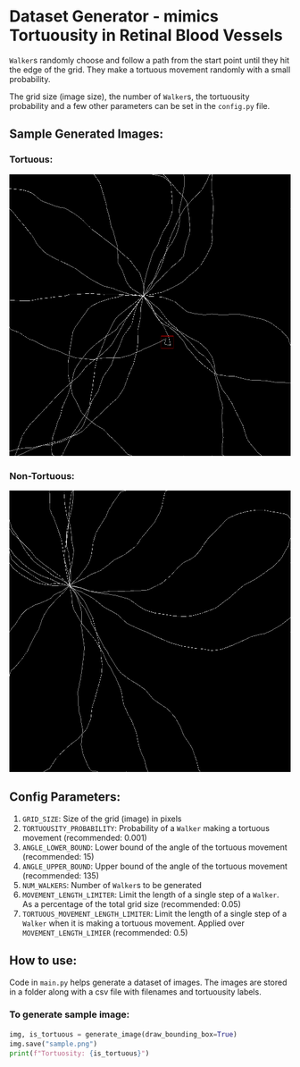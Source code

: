 # Dataset Generator - mimics Tortuousity in Retinal Blood Vessels

`Walker`s randomly choose and follow a path from the start point until they hit the edge of the grid. They make a tortuous movement randomly with a small probability. 

The grid size (image size), the number of `Walker`s, the tortuousity probability and a few other parameters can be set in the `config.py` file.

## Sample Generated Images:

### Tortuous:
![Tortuous](sample/tortuous.png)

### Non-Tortuous:
![Non-Tortuous](sample/non_tortuous.png)

## Config Parameters:
1. `GRID_SIZE`: Size of the grid (image) in pixels
2. `TORTUOUSITY_PROBABILITY`: Probability of a `Walker` making a tortuous movement (recommended: 0.001)
3. `ANGLE_LOWER_BOUND`: Lower bound of the angle of the tortuous movement (recommended: 15)
4. `ANGLE_UPPER_BOUND`: Upper bound of the angle of the tortuous movement (recommended: 135)
5. `NUM_WALKERS`: Number of `Walker`s to be generated
6. `MOVEMENT_LENGTH_LIMITER`: Limit the length of a single step of a `Walker`. As a percentage of the total grid size (recommended: 0.05)
7. `TORTUOUS_MOVEMENT_LENGTH_LIMITER`: Limit the length of a single step of a `Walker` when it is making a tortuous movement. Applied over `MOVEMENT_LENGTH_LIMIER` (recommended: 0.5)

## How to use:
Code in `main.py` helps generate a dataset of images. The images are stored in a folder along with a csv file with filenames and tortuousity labels.

### To generate sample image:
```py
img, is_tortuous = generate_image(draw_bounding_box=True)
img.save("sample.png")
print(f"Tortuosity: {is_tortuous}")
```